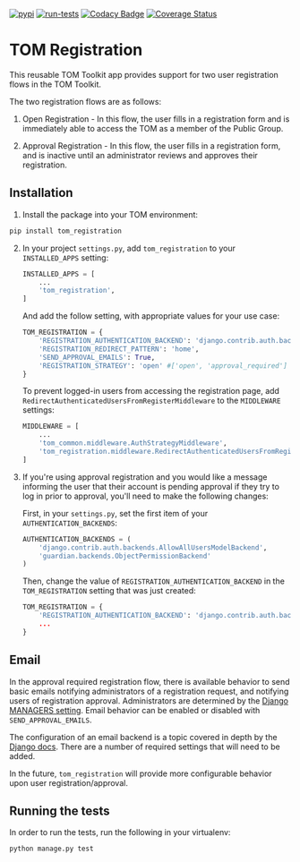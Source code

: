 [![pypi](https://img.shields.io/pypi/v/tom-registration.svg)](https://pypi.python.org/pypi/tom-registration)
[![run-tests](https://github.com/TOMToolkit/tom_registration/actions/workflows/run-tests.yml/badge.svg)](https://github.com/TOMToolkit/tom_registration/actions/workflows/run-tests.yml)
[![Codacy Badge](https://app.codacy.com/project/badge/Grade/96d28f95266144f7afc7d118050b24ba)](https://www.codacy.com/gh/TOMToolkit/tom_registration/dashboard?utm_source=github.com&amp;utm_medium=referral&amp;utm_content=TOMToolkit/tom_registration&amp;utm_campaign=Badge_Grade)
[![Coverage Status](https://coveralls.io/repos/github/TOMToolkit/tom_registration/badge.svg?branch=main)](https://coveralls.io/github/TOMToolkit/tom_registration?branch=main)

# TOM Registration

This reusable TOM Toolkit app provides support for two user registration flows in the TOM Toolkit.

The two registration flows are as follows:

 1. Open Registration - In this flow, the user fills in a registration form and is immediately able to access the TOM as a member of the Public Group.

 2. Approval Registration - In this flow, the user fills in a registration form, and is inactive until an administrator reviews and approves their registration.

## Installation

 1. Install the package into your TOM environment:
   ```bash
   pip install tom_registration
   ```

 2. In your project `settings.py`, add `tom_registration` to your `INSTALLED_APPS` setting:

    ```python
    INSTALLED_APPS = [
        ...
        'tom_registration',
    ]
    ```

    And add the follow setting, with appropriate values for your use case:

    ```python
    TOM_REGISTRATION = {
        'REGISTRATION_AUTHENTICATION_BACKEND': 'django.contrib.auth.backends.ModelBackend',
        'REGISTRATION_REDIRECT_PATTERN': 'home',
        'SEND_APPROVAL_EMAILS': True,
        'REGISTRATION_STRATEGY': 'open' #['open', 'approval_required']
    }
    ```

    To prevent logged-in users from accessing the registration page, add `RedirectAuthenticatedUsersFromRegisterMiddleware` to the `MIDDLEWARE` settings:

    ```python
    MIDDLEWARE = [
        ...
        'tom_common.middleware.AuthStrategyMiddleware',
        'tom_registration.middleware.RedirectAuthenticatedUsersFromRegisterMiddleware',
    ]
    ```
 
 3. If you're using approval registration and you would like a message informing the user that their account is pending approval if they try to log in prior to approval, you'll need to make the following changes:

     First, in your `settings.py`, set the first item of your `AUTHENTICATION_BACKENDS`:

     ```python
     AUTHENTICATION_BACKENDS = (
         'django.contrib.auth.backends.AllowAllUsersModelBackend',
         'guardian.backends.ObjectPermissionBackend'
     )
     ```

     Then, change the value of `REGISTRATION_AUTHENTICATION_BACKEND` in the `TOM_REGISTRATION` setting that was just created:

     ```python
     TOM_REGISTRATION = {
         'REGISTRATION_AUTHENTICATION_BACKEND': 'django.contrib.auth.backends.AllowAllUsersModelBackend`,
         ...
     }
     ```

## Email

In the approval required registration flow, there is available behavior to send basic emails notifying administrators of a registration request, and notifying users of registration approval. Administrators are determined by the [Django MANAGERS setting](https://docs.djangoproject.com/en/3.1/ref/settings/#managers). Email behavior can be enabled or disabled with `SEND_APPROVAL_EMAILS`.

The configuration of an email backend is a topic covered in depth by the [Django docs](http://docs.djangoproject.com/en/3.1/topics/email/#smtp-backend). There are a number of required settings that will need to be added.

In the future, `tom_registration` will provide more configurable behavior upon user registration/approval.

## Running the tests

In order to run the tests, run the following in your virtualenv:

`python manage.py test`
